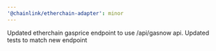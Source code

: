 ```yaml
---
'@chainlink/etherchain-adapter': minor
---
```


Updated etherchain gasprice endpoint to use /api/gasnow api. Updated tests to match new endpoint
